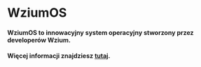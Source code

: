 # WziumOS

#### WziumOS to innowacyjny system operacyjny stworzony przez developerów Wzium. 
#### Więcej informacji znajdziesz [tutaj](http://os.wzium.xyz).
